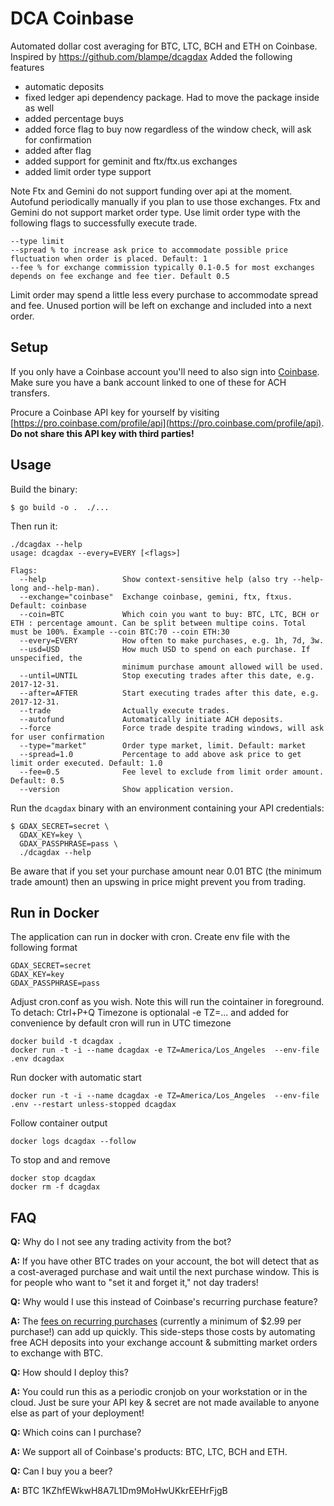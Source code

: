 # DCA Coinbase

Automated dollar cost averaging for BTC, LTC, BCH and ETH on Coinbase.
Inspired by https://github.com/blampe/dcagdax
Added the following features
- automatic deposits
- fixed ledger api dependency package. Had to move the package inside as well
- added percentage buys
- added force flag to buy now regardless of the window check, will ask for confirmation
- added after flag
- added support for geminit and ftx/ftx.us exchanges
- added limit order type support

Note Ftx and Gemini do not support funding over api at the moment. Autofund periodically manually if you plan to use those exchanges.
Ftx and Gemini do not support market order type. Use limit order type with the following flags to successfully execute trade. 
```
--type limit
--spread % to increase ask price to accommodate possible price fluctuation when order is placed. Default: 1
--fee % for exchange commission typically 0.1-0.5 for most exchanges depends on fee exchange and fee tier. Default 0.5
```
Limit order may spend a little less every purchase to accommodate spread and fee. 
Unused portion will be left on exchange and included into a next order. 
## Setup

If you only have a Coinbase account you'll need to also sign into
[Coinbase](https://pro.coinbase.com/). Make sure you have a bank account linked to one of these for
ACH transfers.

Procure a Coinbase API key for yourself by visiting
[https://pro.coinbase.com/profile/api](https://pro.coinbase.com/profile/api). **Do not share
this API key with third parties!**

## Usage

Build the binary:

```
$ go build -o .  ./...
```

Then run it:

```
./dcagdax --help
usage: dcagdax --every=EVERY [<flags>]

Flags:
  --help                 Show context-sensitive help (also try --help-long and--help-man).
  --exchange="coinbase"  Exchange coinbase, gemini, ftx, ftxus. Default: coinbase
  --coin=BTC             Which coin you want to buy: BTC, LTC, BCH or ETH : percentage amount. Can be split between multipe coins. Total must be 100%. Example --coin BTC:70 --coin ETH:30
  --every=EVERY          How often to make purchases, e.g. 1h, 7d, 3w.
  --usd=USD              How much USD to spend on each purchase. If unspecified, the
                         minimum purchase amount allowed will be used.
  --until=UNTIL          Stop executing trades after this date, e.g. 2017-12-31.
  --after=AFTER          Start executing trades after this date, e.g. 2017-12-31.
  --trade                Actually execute trades.
  --autofund             Automatically initiate ACH deposits.
  --force                Force trade despite trading windows, will ask for user confirmation
  --type="market"        Order type market, limit. Default: market
  --spread=1.0           Percentage to add above ask price to get limit order executed. Default: 1.0
  --fee=0.5              Fee level to exclude from limit order amount. Default: 0.5
  --version              Show application version.
```

Run the `dcagdax` binary with an environment containing your API credentials:
```
$ GDAX_SECRET=secret \
  GDAX_KEY=key \
  GDAX_PASSPHRASE=pass \
  ./dcagdax --help
```

Be aware that if you set your purchase amount near 0.01 BTC (the minimum trade
amount) then an upswing in price might prevent you from trading.

## Run in Docker
The application can run in docker with cron. 
Create env file with the following format
```
GDAX_SECRET=secret
GDAX_KEY=key
GDAX_PASSPHRASE=pass
```
Adjust cron.conf as you wish. Note this will run the cointainer in foreground. To detach: Ctrl+P+Q 
Timezone is optionalal -e TZ=... and added for convenience by default cron will run in UTC timezone
```
docker build -t dcagdax .
docker run -t -i --name dcagdax -e TZ=America/Los_Angeles  --env-file .env dcagdax
```

Run docker with automatic start
```
docker run -t -i --name dcagdax -e TZ=America/Los_Angeles  --env-file .env --restart unless-stopped dcagdax
``` 

Follow container output
```
docker logs dcagdax --follow
```


To stop and and remove
```
docker stop dcagdax
docker rm -f dcagdax
```

## FAQ

**Q:** Why do I not see any trading activity from the bot?

**A:** If you have other BTC trades on your account, the bot will detect that as a
cost-averaged purchase and wait until the next purchase window. This is for
people who want to "set it and forget it," not day traders!

**Q:** Why would I use this instead of Coinbase's recurring purchase feature?

**A:** The [fees on recurring
purchases](https://support.coinbase.com/customer/portal/articles/2109597)
(currently a minimum of $2.99 per purchase!) can add up quickly. This
side-steps those costs by automating free ACH deposits into your exchange
account & submitting market orders to exchange with BTC.

**Q:** How should I deploy this?

**A:** You could run this as a periodic cronjob on your workstation or in the
cloud. Just be sure your API key & secret are not made available to anyone else
as part of your deployment!

**Q:** Which coins can I purchase?

**A:** We support all of Coinbase's products: BTC, LTC, BCH and ETH.

**Q:** Can I buy you a beer?

**A:** BTC 1KZhfEWkwH8A7L1Dm9MoHwUKkrEEHrFjgB

